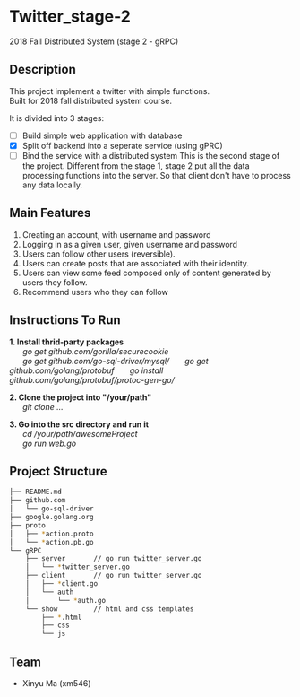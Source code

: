 # Twitter_stage-2
2018 Fall Distributed System (stage 2 - gRPC)

## Description
This project implement a twitter with simple functions.  
Built for 2018 fall distributed system course.

It is divided into 3 stages:
- [ ] Build simple web application with database
- [x] Split off backend into a seperate service (using gPRC)
- [ ] Bind the service with a distributed system
This is the second stage of the project. Different from the stage 1, stage 2 put all the data processing functions into the server. So that client don't have to process any data locally.

## Main Features
1. Creating an account, with username and password
2. Logging in as a given user, given username and password
3. Users can follow other users (reversible).
4. Users can create posts that are associated with their identity.
5. Users can view some feed composed only of content generated by users they follow.
6. Recommend users who they can follow

## Instructions To Run
**1. Install thrid-party packages**   
&nbsp;&nbsp;&nbsp;&nbsp;&nbsp;&nbsp;*go get github.com/gorilla/securecookie*  
&nbsp;&nbsp;&nbsp;&nbsp;&nbsp;&nbsp;*go get github.com/go-sql-driver/mysql/*
&nbsp;&nbsp;&nbsp;&nbsp;&nbsp;&nbsp;*go get github.com/golang/protobuf*
&nbsp;&nbsp;&nbsp;&nbsp;&nbsp;&nbsp;*go install github.com/golang/protobuf/protoc-gen-go/*

**2. Clone the project into "/your/path"**  
&nbsp;&nbsp;&nbsp;&nbsp;&nbsp;&nbsp;*git clone ...*  

**3. Go into the src directory and run it**  
&nbsp;&nbsp;&nbsp;&nbsp;&nbsp;&nbsp;*cd /your/path/awesomeProject*  
&nbsp;&nbsp;&nbsp;&nbsp;&nbsp;&nbsp;*go run web.go*

## Project Structure
```bash
├── README.md
├── github.com
│   └── go-sql-driver
├── google.golang.org
├── proto
│   ├── *action.proto
│   └── *action.pb.go
└── gRPC
    ├── server       // go run twitter_server.go
    │   └── *twitter_server.go
    ├── client       // go run twitter_server.go
    │   ├── *client.go
    │   └── auth
    │       └── *auth.go
    └── show         // html and css templates
        ├── *.html
        ├── css
        └── js
```

## Team
- Xinyu Ma (xm546)
